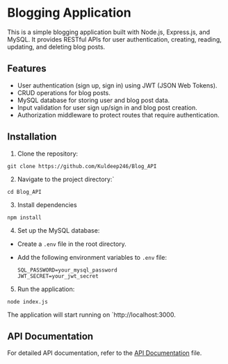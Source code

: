 # Blogging Application

This is a simple blogging application built with Node.js, Express.js, and MySQL. It provides RESTful APIs for user authentication, creating, reading, updating, and deleting blog posts.

## Features

- User authentication (sign up, sign in) using JWT (JSON Web Tokens).
- CRUD operations for blog posts.
- MySQL database for storing user and blog post data.
- Input validation for user sign up/sign in and blog post creation.
- Authorization middleware to protect routes that require authentication.

## Installation

1. Clone the repository:

```git clone https://github.com/Kuldeep246/Blog_API```



 2. Navigate to the project directory:`

```cd Blog_API```


 3. Install dependencies 

```npm install```


 4. Set up the MySQL database:

- Create a `.env` file in the root directory.
- Add the following environment variables to `.env` file:

  ```
  SQL_PASSWORD=your_mysql_password
  JWT_SECRET=your_jwt_secret
  ```

5. Run the application: 

`node index.js`


 The application will start running on `http://localhost:3000.

## API Documentation

For detailed API documentation, refer to the [API Documentation](API_DOCUMENTATION.md) file.
